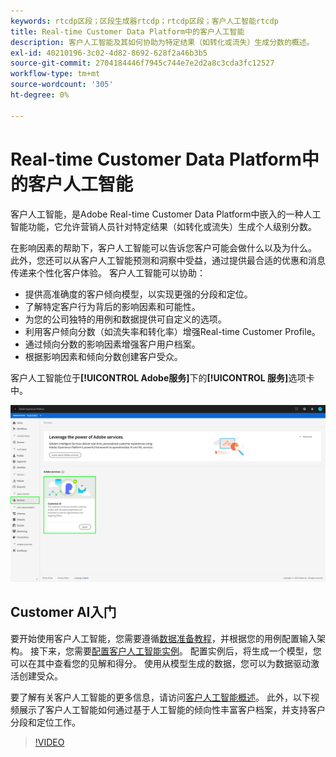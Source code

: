 ```yaml
---
keywords: rtcdp区段；区段生成器rtcdp；rtcdp区段；客户人工智能rtcdp
title: Real-time Customer Data Platform中的客户人工智能
description: 客户人工智能及其如何协助为特定结果（如转化或流失）生成分数的概述。
exl-id: 40210196-3c02-4d82-8692-628f2a46b3b5
source-git-commit: 2704184446f7945c744e7e2d2a8c3cda3fc12527
workflow-type: tm+mt
source-wordcount: '305'
ht-degree: 0%

---
```


# Real-time Customer Data Platform中的客户人工智能

客户人工智能，是Adobe Real-time Customer Data Platform中嵌入的一种人工智能功能，它允许营销人员针对特定结果（如转化或流失）生成个人级别分数。

在影响因素的帮助下，客户人工智能可以告诉您客户可能会做什么以及为什么。 此外，您还可以从客户人工智能预测和洞察中受益，通过提供最合适的优惠和消息传递来个性化客户体验。 客户人工智能可以协助：

* 提供高准确度的客户倾向模型，以实现更强的分段和定位。
* 了解特定客户行为背后的影响因素和可能性。
* 为您的公司独特的用例和数据提供可自定义的选项。
* 利用客户倾向分数（如流失率和转化率）增强Real-time Customer Profile。
* 通过倾向分数的影响因素增强客户用户档案。
* 根据影响因素和倾向分数创建客户受众。

客户人工智能位于&#x200B;**[!UICONTROL Adobe服务]**&#x200B;下的&#x200B;**[!UICONTROL 服务]**&#x200B;选项卡中。

![客户人工智能位置](../assets/overview/rtcdp-customer-ai.png)

## Customer AI入门

要开始使用客户人工智能，您需要遵循[数据准备教程](../../intelligent-services/data-preparation.md)，并根据您的用例配置输入架构。 接下来，您需要[配置客户人工智能实例](../../intelligent-services/customer-ai/user-guide/configure.md)。 配置实例后，将生成一个模型，您可以在其中查看您的见解和得分[](../../intelligent-services/customer-ai/user-guide/discover-insights.md)。 使用从模型生成的数据，您可以为数据驱动激活创建受众。

要了解有关客户人工智能的更多信息，请访问[客户人工智能概述](../../intelligent-services/customer-ai/overview.md)。 此外，以下视频展示了客户人工智能如何通过基于人工智能的倾向性丰富客户档案，并支持客户分段和定位工作。

>[!VIDEO](https://video.tv.adobe.com/v/40374/?quality=12&learn=on)
